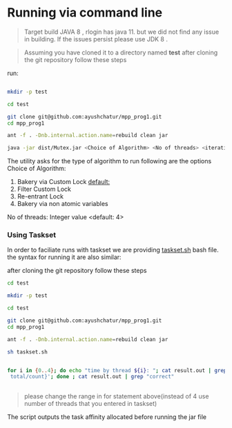 # Running via command line

> Target build JAVA 8 , rlogin has java 11. but we did not find any issue in building. If the issues persist please use JDK 8 .


> Assuming you have cloned it to a directory named **test**
after cloning the git repository follow these steps 

run: 

``` sh 

mkdir -p test 

cd test 

git clone git@github.com:ayushchatur/mpp_prog1.git
cd mpp_prog1

ant -f . -Dnb.internal.action.name=rebuild clean jar

java -jar dist/Mutex.jar <Choice of Algorithm> <No of threads> <iterations> 
```

The utility asks for the type of algorithm to run following are the options 
Choice of Algorithm: 

1. Bakery via Custom Lock <default:> 
2. Filter Custom Lock
3. Re-entrant Lock
4. Bakery via non atomic variables
  
 No of threads: Integer value <default: 4> 
 



### Using Taskset

In order to faciliate runs with taskset we are providing [taskset.sh](./taskset.sh) bash file. 
the syntax for running it are also similar: 


after cloning the git repository follow these steps 
``` sh 
cd test 

mkdir -p test 

cd test 

git clone git@github.com:ayushchatur/mpp_prog1.git
cd mpp_prog1

ant -f . -Dnb.internal.action.name=rebuild clean jar

sh taskset.sh 


for i in {0..4}; do echo "time by thread ${i}: "; cat result.out | grep "by thread id: ${i} " | awk '{total += $8;count++} END {print
 total/count}'; done ; cat result.out | grep "correct"
 
``` 

> please change the range in for statement above(instead of 4 use number of threads that you entered in taskset)  
> 
The script outputs the task affinity allocated before running the jar file


